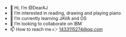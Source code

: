 - 👋 Hi, I’m @DearAJ
- 👀 I’m interested in reading, drawing and playing piano
- 🌱 I’m currently learning JAVA and OS
- 💞️ I’m looking to collaborate on IBM
- 📫 How to reach me 👉 1433115274@qq.com

<!---
DearAJ/DearAJ is a ✨ special ✨ repository because its `README.md` (this file) appears on your GitHub profile.
You can click the Preview link to take a look at your changes.
--->
